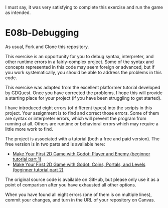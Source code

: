 I must say, it was very satisfying to complete this exercise and run the game as intended. 

# E08b-Debugging

As usual, Fork and Clone this repository.

This exercise is an opportunity for you to debug syntax, interpreter, and other runtime errors in a fairly-complex project. Some of the syntax and concepts represented in this code may seem foreign or advanced, but if you work systematically, you should be able to address the problems in this code.

This exercise was adapted from the excellent platformer tutorial developed by GDQuest. Once you have corrected the problems, I hope this will provide a starting place for your project (if you have been struggling to get started).

I have introduced eight errors (of different types) into the scripts in this project. Your assignment is to find and correct those errors. Some of them are syntax or interpreter errors, which will prevent the program from running at all. Others are runtime or behavioral errors which may require a little more work to find.

The project is associated with a tutorial (both a free and paid version). The free version is in two parts and is available here:
 * [Make Your First 2D Game with Godot: Player and Enemy (beginner tutorial part 1)](https://www.youtube.com/watch?v=Mc13Z2gboEk)
 * [Make Your First 2D Game with Godot: Coins, Portals, and Levels (beginner tutorial part 2)](https://www.youtube.com/watch?v=6ziIyx60N6I)

The original source code is available on GitHub, but please only use it as a point of comparison after you have exhausted all other options.

When you have found all eight errors (one of them is on multiple lines), commit your changes, and turn in the URL of your repository on Canvas.
